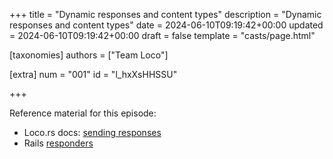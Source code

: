 +++
title = "Dynamic responses and content types"
description = "Dynamic responses and content types"
date = 2024-06-10T09:19:42+00:00
updated = 2024-06-10T09:19:42+00:00
draft = false
template = "casts/page.html"

[taxonomies]
authors = ["Team Loco"]

[extra]
num = "001"
id = "l_hxXsHHSSU"

+++

Reference material for this episode:

* Loco.rs docs: [sending responses](https://loco.rs/docs/the-app/controller/#sending-responses)
* Rails [responders](https://api.rubyonrails.org/v4.1/classes/ActionController/Responder.html)


